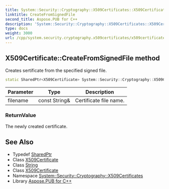 ```yaml
---
title: System::Security::Cryptography::X509Certificates::X509Certificate::CreateFromSignedFile method
linktitle: CreateFromSignedFile
second_title: Aspose.PUB for C++
description: 'System::Security::Cryptography::X509Certificates::X509Certificate::CreateFromSignedFile method. Creates sertificate from the specified signed file in C++.'
type: docs
weight: 3000
url: /cpp/system.security.cryptography.x509certificates/x509certificate/createfromsignedfile/
---
```

## X509Certificate::CreateFromSignedFile method


Creates sertificate from the specified signed file.

```cpp
static SharedPtr<X509Certificate> System::Security::Cryptography::X509Certificates::X509Certificate::CreateFromSignedFile(const String &filename)
```


| Parameter | Type | Description |
| --- | --- | --- |
| filename | const String\& | Certificate file name. |

### ReturnValue

The newly created certificate.

## See Also

* Typedef [SharedPtr](../../../system/sharedptr/)
* Class [X509Certificate](../)
* Class [String](../../../system/string/)
* Class [X509Certificate](../)
* Namespace [System::Security::Cryptography::X509Certificates](../../)
* Library [Aspose.PUB for C++](../../../)
